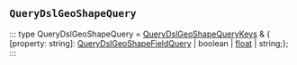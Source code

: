 ## `QueryDslGeoShapeQuery`
:::
type QueryDslGeoShapeQuery = [QueryDslGeoShapeQueryKeys](./QueryDslGeoShapeQueryKeys.md) & { [property: string]: [QueryDslGeoShapeFieldQuery](./QueryDslGeoShapeFieldQuery.md) | boolean | [float](./float.md) | string;};
:::
